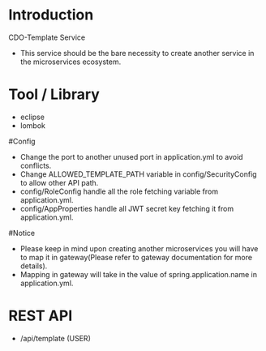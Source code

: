 # Introduction 
CDO-Template Service
+ This service should be the bare necessity to create another service in the microservices ecosystem.

#  Tool / Library
+ eclipse
+ lombok

#Config
+ Change the port to another unused port in application.yml to avoid conflicts.
+ Change ALLOWED_TEMPLATE_PATH variable in config/SecurityConfig to allow other API path.
+ config/RoleConfig handle all the role fetching variable from application.yml.
+ config/AppProperties handle all JWT secret key fetching it from application.yml.

#Notice
+ Please keep in mind upon creating another microservices you will have to map it in gateway(Please refer to gateway documentation for more details).
+ Mapping in gateway will take in the value of spring.application.name in application.yml.

# REST API
+ /api/template (USER)
